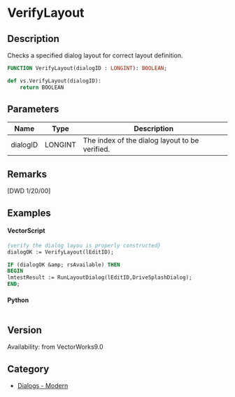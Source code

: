# VerifyLayout

## Description
Checks a specified dialog layout for correct layout definition.

```pascal
FUNCTION VerifyLayout(dialogID : LONGINT): BOOLEAN;
```

```python
def vs.VerifyLayout(dialogID):
    return BOOLEAN
```

## Parameters
|Name|Type|Description|
|---|---|---|
|dialogID|LONGINT|The index of the dialog layout to be verified.|

## Remarks
[DWD 1/20/00]

## Examples
#### VectorScript ####
```pascal
{verify the dialog layou is properly constructed}
dialogOK := VerifyLayout(lEditID);

IF (dialogOK &amp; rsAvailable) THEN
BEGIN
lmtestResult := RunLayoutDialog(lEditID,DriveSplashDialog);
END;
```
#### Python ####
```python

```

## Version
Availability: from VectorWorks9.0

## Category
* [Dialogs - Modern](../Categories/Dialogs%20-%20Modern.md)
